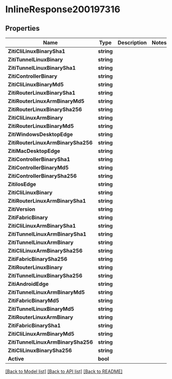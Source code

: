 # InlineResponse200197316

## Properties

Name | Type | Description | Notes
------------ | ------------- | ------------- | -------------
**ZitiCliLinuxBinarySha1** | **string** |  | 
**ZitiTunnelLinuxBinary** | **string** |  | 
**ZitiTunnelLinuxBinarySha1** | **string** |  | 
**ZitiControllerBinary** | **string** |  | 
**ZitiCliLinuxBinaryMd5** | **string** |  | 
**ZitiRouterLinuxBinarySha1** | **string** |  | 
**ZitiRouterLinuxArmBinaryMd5** | **string** |  | 
**ZitiRouterLinuxBinarySha256** | **string** |  | 
**ZitiCliLinuxArmBinary** | **string** |  | 
**ZitiRouterLinuxBinaryMd5** | **string** |  | 
**ZitiWindowsDesktopEdge** | **string** |  | 
**ZitiRouterLinuxArmBinarySha256** | **string** |  | 
**ZitiMacDesktopEdge** | **string** |  | 
**ZitiControllerBinarySha1** | **string** |  | 
**ZitiControllerBinaryMd5** | **string** |  | 
**ZitiControllerBinarySha256** | **string** |  | 
**ZitiIosEdge** | **string** |  | 
**ZitiCliLinuxBinary** | **string** |  | 
**ZitiRouterLinuxArmBinarySha1** | **string** |  | 
**ZitiVersion** | **string** |  | 
**ZitiFabricBinary** | **string** |  | 
**ZitiCliLinuxArmBinarySha1** | **string** |  | 
**ZitiTunnelLinuxArmBinarySha1** | **string** |  | 
**ZitiTunnelLinuxArmBinary** | **string** |  | 
**ZitiCliLinuxArmBinarySha256** | **string** |  | 
**ZitiFabricBinarySha256** | **string** |  | 
**ZitiRouterLinuxBinary** | **string** |  | 
**ZitiTunnelLinuxBinarySha256** | **string** |  | 
**ZitiAndroidEdge** | **string** |  | 
**ZitiTunnelLinuxArmBinaryMd5** | **string** |  | 
**ZitiFabricBinaryMd5** | **string** |  | 
**ZitiTunnelLinuxBinaryMd5** | **string** |  | 
**ZitiRouterLinuxArmBinary** | **string** |  | 
**ZitiFabricBinarySha1** | **string** |  | 
**ZitiCliLinuxArmBinaryMd5** | **string** |  | 
**ZitiTunnelLinuxArmBinarySha256** | **string** |  | 
**ZitiCliLinuxBinarySha256** | **string** |  | 
**Active** | **bool** |  | 

[[Back to Model list]](../README.md#documentation-for-models) [[Back to API list]](../README.md#documentation-for-api-endpoints) [[Back to README]](../README.md)


